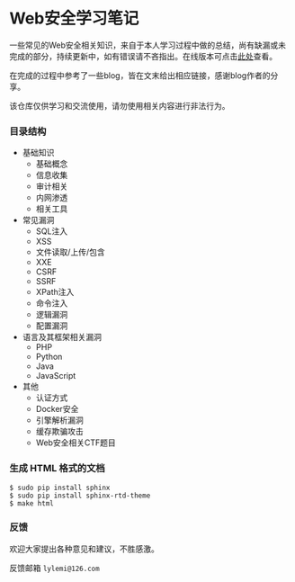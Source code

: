 # Web安全学习笔记

一些常见的Web安全相关知识，来自于本人学习过程中做的总结，尚有缺漏或未完成的部分，持续更新中，如有错误请不吝指出。在线版本可点击[此处](http://websec.readthedocs.io)查看。

在完成的过程中参考了一些blog，皆在文末给出相应链接，感谢blog作者的分享。

该仓库仅供学习和交流使用，请勿使用相关内容进行非法行为。

### 目录结构

- 基础知识
    - 基础概念
    - 信息收集
    - 审计相关
    - 内网渗透
    - 相关工具
- 常见漏洞
    - SQL注入
    - XSS
    - 文件读取/上传/包含
    - XXE
    - CSRF
    - SSRF
    - XPath注入
    - 命令注入
    - 逻辑漏洞
    - 配置漏洞
- 语言及其框架相关漏洞
    - PHP
    - Python
    - Java
    - JavaScript
- 其他
    - 认证方式
	- Docker安全
	- 引擎解析漏洞
    - 缓存欺骗攻击
    - Web安全相关CTF题目

### 生成 HTML 格式的文档

```shell
$ sudo pip install sphinx
$ sudo pip install sphinx-rtd-theme
$ make html
```

### 反馈

欢迎大家提出各种意见和建议，不胜感激。

反馈邮箱 ``lylemi@126.com``

